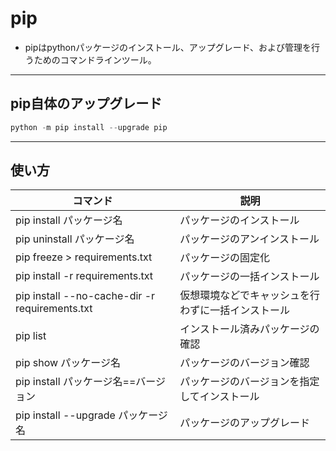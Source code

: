 <div data-title="pip"></div>
<a id="top" data-name="TOP">

# pip

- pipはpythonパッケージのインストール、アップグレード、および管理を行うためのコマンドラインツール。

---

## pip自体のアップグレード

```python
python -m pip install --upgrade pip
```

---

## 使い方

| コマンド                                       | 説明                                               |
| ---------------------------------------------- | -------------------------------------------------- |
| pip install パッケージ名                       | パッケージのインストール                           |
| pip uninstall パッケージ名                     | パッケージのアンインストール                       |
| pip freeze > requirements.txt                  | パッケージの固定化                                 |
| pip install -r requirements.txt                | パッケージの一括インストール                       |
| pip install --no-cache-dir -r requirements.txt | 仮想環境などでキャッシュを行わずに一括インストール |
| pip list                                       | インストール済みパッケージの確認                   |
| pip show パッケージ名                          | パッケージのバージョン確認                         |
| pip install パッケージ名==バージョン           | パッケージのバージョンを指定してインストール       |
| pip install --upgrade パッケージ名             | パッケージのアップグレード                         |